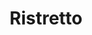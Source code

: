 ---
title: "Ristretto"
price: "1,50€"
category: "Cafés et Thés"
description: "Un café ristretto intense."
image: "/uploads/cafe-risretto.jpg"
image_alt: "Café Ristretto"
---